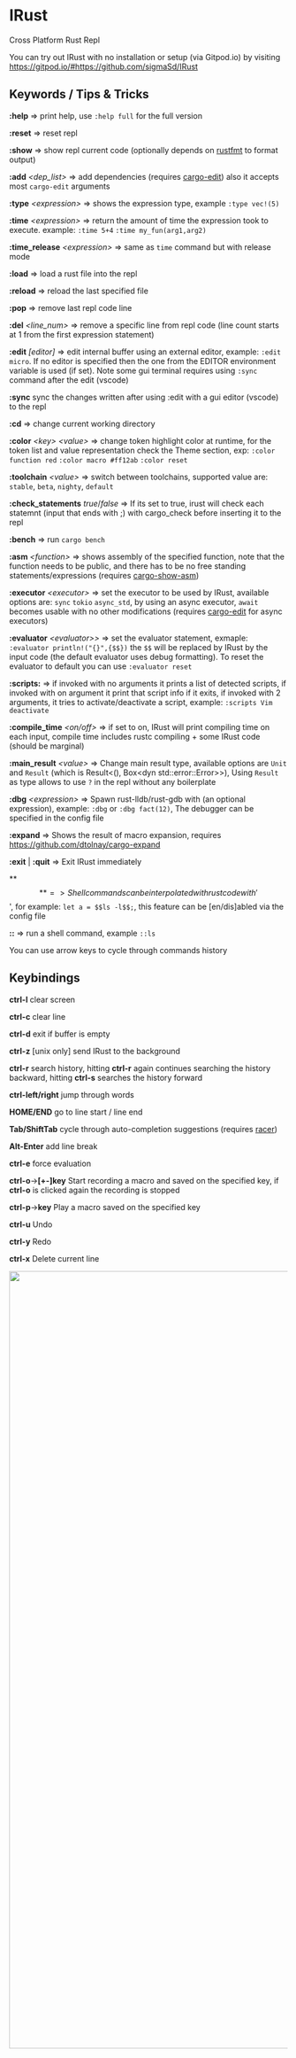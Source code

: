 # IRust
Cross Platform Rust Repl

You can try out IRust with no installation or setup (via Gitpod.io) by visiting https://gitpod.io/#https://github.com/sigmaSd/IRust

## Keywords / Tips & Tricks

**:help** => print help, use `:help full` for the full version

**:reset** => reset repl

**:show** => show repl current code (optionally depends on [rustfmt](https://github.com/rust-lang/rustfmt) to format output)

**:add** *<dep_list>* => add dependencies (requires [cargo-edit](https://github.com/killercup/cargo-edit)) also it accepts most `cargo-edit` arguments

**:type** *\<expression\>* => shows the expression type, example `:type vec!(5)`
  
**:time** *\<expression\>* => return the amount of time the expression took to execute. example: `:time 5+4` `:time my_fun(arg1,arg2)`

**:time_release** *\<expression\>* => same as `time` command but with release mode

**:load** => load a rust file into the repl

**:reload** => reload the last specified file

**:pop** => remove last repl code line

**:del** *<line_num>* => remove a specific line from repl code (line count starts at 1 from the first expression statement)

**:edit** *[editor]* => edit internal buffer using an external editor, example: `:edit micro`. If no editor is specified then the one from the EDITOR environment variable is used (if set). Note some gui terminal requires using `:sync` command after the edit (vscode)

**:sync** sync the changes written after using :edit with a gui editor (vscode) to the repl

**:cd** => change current working directory

**:color** *\<key\>* *\<value\>* => change token highlight color at runtime, for the token list and value representation check the Theme section, exp: `:color function red` `:color macro #ff12ab` `:color reset`

**:toolchain** *\<value\>* => switch between toolchains, supported value are: `stable`, `beta`, `nighty`, `default`
  
**:check_statements** *true*/*false* => If its set to true, irust will check each statemnt (input that ends with ;) with cargo_check before inserting it to the repl

**:bench** => run `cargo bench`

**:asm** *\<function\>* => shows assembly of the specified function, note that the function needs to be public, and there has to be no free standing statements/expressions (requires [cargo-show-asm](https://github.com/pacak/cargo-show-asm))

**:executor** *\<executor\>* => set the executor to be used by IRust, available options are: `sync` `tokio` `async_std`, by  using an async executor, `await` becomes usable with no other modifications (requires [cargo-edit](https://github.com/killercup/cargo-edit) for async executors)

**:evaluator** *\<evaluator>\>* => set the evaluator statement, exmaple: `:evaluator println!("{}",{$$})` the `$$`
 will be replaced by IRust by the input code (the default evaluator uses debug formatting). To reset the evaluator to default you can use `:evaluator reset`
 
**:scripts:** => if invoked with no arguments it prints a list of detected scripts, if invoked with on argument it print that script info if it exits, if invoked with 2 arguments, it tries to activate/deactivate a script, example: `:scripts Vim deactivate`

**:compile_time** *\<on/off\>* => if set to on, IRust will print compiling time on each input, compile time includes rustc compiling + some IRust code (should be marginal)

**:main_result** *\<value\>* => Change main result type, available options are `Unit` and `Result` (which is Result\<(), Box<dyn std::error::Error\>\>), Using `Result` as type allows to use `?` in the repl without any boilerplate

**:dbg** *\<expression\>* => Spawn rust-lldb/rust-gdb with (an optional expression), example: `:dbg` or `:dbg fact(12)`, The debugger can be specified in the config file

**:expand** => Shows the result of macro expansion, requires https://github.com/dtolnay/cargo-expand

**:exit** | **:quit** => Exit IRust immediately

**$$** => Shell commands can be interpolated with rust code with '$$', for example: `let a = $$ls -l$$;`, this feature can be [en/dis]abled via the config file

**::** => run a shell command, example `::ls`

You can use arrow keys to cycle through commands history

## Keybindings

**ctrl-l** clear screen

**ctrl-c** clear line

**ctrl-d** exit if buffer is empty

**ctrl-z** [unix only]  send IRust to the background

**ctrl-r** search history, hitting **ctrl-r** again continues searching the history backward, hitting **ctrl-s** searches the history forward

**ctrl-left/right** jump through words

**HOME/END** go to line start / line end

**Tab/ShiftTab** cycle through auto-completion suggestions (requires [racer](https://github.com/racer-rust/racer))

**Alt-Enter** add line break

**ctrl-e** force evaluation

**ctrl-o**->**[+-]key** Start recording a macro and saved on the specified key, if **ctrl-o** is clicked again the recording is stopped

**ctrl-p**->**key** Play a macro saved on the specified key

**ctrl-u** Undo

**ctrl-y** Redo

**ctrl-x** Delete current line

<img src="./irust.png" width="200%" height="60%">

## Cli commands

**--help** prints help message

**--reset-config** reset IRust configuration to default

If input is piped to IRust then it will evaluate it and exit, example: `echo '"hello".chars()' | irust`

## Configuration

IRust config file is located in:

**Linux**: */home/$USER/.config/irust/config.toml*

**Win**: *C:\Users\\$USER\AppData\Roaming/irust/config.toml*

**Mac**: */Users/$USER/Library/Preferences/irust/config.toml*

*default config:*
```
  # history
  add_irust_cmd_to_history = true
  add_shell_cmd_to_history = false

  # colors
  ok_color = "Blue"
  eval_color = "White"
  irust_color = "DarkBlue"
  irust_warn_color = "Cyan"
  out_color = "Red"
  shell_color = "DarkYellow"
  err_color = "DarkRed"
  input_color = "Green"
  insert_color = "White"
  welcome_msg = ""
  welcome_color = "DarkBlue"

  # racer
  racer_inline_suggestion_color = "Cyan"
  racer_suggestions_table_color = "Green"
  racer_selected_suggestion_color = "DarkRed"
  racer_max_suggestions = 5
  enable_racer = true

  # other
  first_irust_run = false
  toolchain = "stable"
  check_statements = true
  auto_insert_semicolon = true
  
  // use last output by replacing the specified marker
  replace_marker = "$out"
  replace_output_with_marker = false
  
  # modify input prmopt
  input_prompt = "In: "
  output_prompt = "Out: "
  
  # activate scripting feature
  activate_scripting = false
  
  # select executor (Sync, Tokio, Asyncstd)
  executor = "Sync"
  evaluator = ["println!(\"{:?}\", {\n", "\n});"]
  compile_time = false
  main_result = "Unit"
  show_warnings = false
  edition = "E2021"
  debugger = "LLDB"
  shell_interpolate = true
  local_server = false
  local_server_adress = "127.0.0.1:9000"
```

## Theme
Since release `0.8.9` `IRust` can now parse a theme file located on `$config_dir/irust/theme.toml` and use it for the highlighting colors.

Colors can be specified as names ("red") or as hex representation ("#ff12ab").

Default theme file:

```
  keyword = "magenta"
  keyword2 = "dark_red"
  function = "blue"
  type = "cyan"
  symbol = "red"
  macro = "dark_yellow"
  literal = "yellow"
  lifetime = "dark_magenta"
  comment = "dark_grey"
  const = "dark_green"
  ident = "white"
```

## Prelude
IRust automatically creates `irust_prelude` crate at `xdg_data_dir/irust/irust_prelude`, this crate is imported at startup, any changes to it (that are marked with `pub`) will be immediately reflected on the repl after saving.

## Scripts
IRust supports scripting, all over the code base there are hooks that scripts can react to and usually answer back to IRust with a command.\
Check out [SCRIPTS.md](https://github.com/sigmaSd/IRust/blob/master/SCRIPTS.md) for more info.

## Vim Plugin
Since version `1.60.0` IRust supports spawning a local server, by changing `local_server` to `true` in the configuration file.\
This allows it to be controlled programmatically, which in turns allows writing vim plugins that uses this, see https://github.com/sigmaSd/irust-vim-plugin

## Book
`The IRust Book` is intended to document a couple of tips and tricks https://sigmasd.github.io/irust_book

## Releases
   Automatic releases by github actions are uploaded here https://github.com/sigmaSd/irust/releases

## Building
    cargo b --release

## FAQ

**1- Why is autocompletion not working**

    -> you need racer installed and configured correctly
        rustup toolchain install nightly
        rustup component add rustc-dev --toolchain=nightly
        cargo +nightly install racer
        rustup component add rust-src
        
**2- Racer fails to build**

You can try `rustup update --force` https://github.com/racer-rust/racer/issues/1141

Also some times the needed toolchain version changes. Usually there is an issue about it in racer repo (and the correct version to use)

**3- I want to hack on irust but `dbg!` overlaps with the output!!**

Personaly I do this:
- Run 2 terminals side by side
- run `tty` in the first which should output something like `/dev/pts/4`
- run `cargo r 2>/dev/pts4` in the second

Now the `dbg!` statements are printed on the second terminal and the output in the first terminal is not messed up.

## [Changelog](./CHANGELOG.md)
